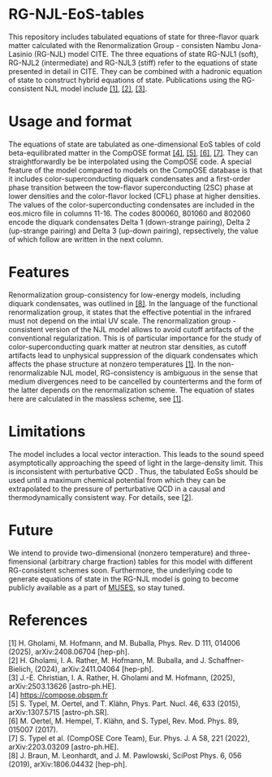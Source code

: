# RG-NJL-EoS-tables
This repository includes tabulated equations of state for three-flavor quark matter calculated with the Renormalization Group - consisten Nambu Jona-Lasinio (RG-NJL) model CITE. The three equations of state RG-NJL1 (soft), RG-NJL2 (intermediate) and RG-NJL3 (stiff) refer to the equations of state presented in detail in CITE. They can be combined with a hadronic equation of state to construct hybrid equations of state. Publications using the RG-consistent NJL model include [[1]](https://journals.aps.org/prd/abstract/10.1103/PhysRevD.111.014006), [[2]](https://arxiv.org/abs/2411.04064), [[3]](https://arxiv.org/abs/2503.13626).

# Usage and format
The equations of state are tabulated as one-dimensional EoS tables of cold beta-equilibrated matter in the CompOSE format [[4]](https://compose.obspm.fr), [[5]](https://link.springer.com/article/10.1134/S1063779615040061), [[6]](https://journals.aps.org/rmp/abstract/10.1103/RevModPhys.89.015007), [[7]](https://arxiv.org/pdf/2203.03209). They can straightforwardly be be interpolated using the CompOSE code. A special feature of the model compared to models on the CompOSE database is that it includes color-superconducting diquark condensates and a first-order phase transition between the tow-flavor superconducting (2SC) phase at lower densities and the color-flavor locked (CFL) phase at higher densities. The values of the color-superconducting condensates are included in the eos.micro file in columns 11-16. The codes 800060, 801060 and 802060 encode the diquark condensates Delta 1 (down-strange pairing), Delta 2 (up-strange pairing) and Delta 3 (up-down pairing), repsectively, the value of which follow are written in the next column.

# Features
Renormalization group-consistency for low-energy models, including diquark condensates, was outlined in [[8]](https://scipost.org/10.21468/SciPostPhys.6.5.056). In the language of the functional renormalization group, it states that the effective potential in the infrared must not depend on the intial UV scale.
The renormalization group - consistent version of the NJL model allows to avoid cutoff artifacts of the conventional regularization. This is of particular importance for the study of color-superconducting quark matter at neutron star densities, as cutoff artifacts lead to unphysical suppression of the diquark condensates which affects the phase structure at nonzero temperatures [[1]](https://journals.aps.org/prd/abstract/10.1103/PhysRevD.111.014006).
In the non-renormalizable NJL model, RG-consistency is ambiguous in the sense that medium divergences need to be cancelled by counterterms and the form of the latter depends on the renormalization scheme. The equation of states here are calculated in the massless scheme, see [[1]](https://journals.aps.org/prd/abstract/10.1103/PhysRevD.111.014006).

# Limitations

The model includes a local vector interaction. This leads to the sound speed asymptotically approaching the speed of light in the large-density limit. This is inconsistent with perturbative QCD . Thus, the tabulated EoSs should be used until a maximum chemical potential from which they can be extrapolated to the pressure of perturbative QCD in a causal and thermodynamically consistent way. For details, see [[2]](https://arxiv.org/abs/2411.04064).

# Future
We intend to provide two-dimensional (nonzero temperature) and three-fimensional (arbitrary charge fraction) tables for this model with different RG-consistent schemes soon. Furthermore, the underlying code to generate equations of state in the RG-NJL model is going to become publicly available as a part of [MUSES](https://gitlab.com/nsf-muses), so stay tuned.

# References

[1] H. Gholami, M. Hofmann, and M. Buballa, Phys. Rev. D 111, 014006 (2025), arXiv:2408.06704 [hep-ph].  
[2] H. Gholami, I. A. Rather, M. Hofmann, M. Buballa, and J. Schaffner-Bielich, (2024), arXiv:2411.04064 [hep-ph].    
[3] J.-E. Christian, I. A. Rather, H. Gholami and M. Hofmann, (2025), arXiv:2503.13626 [astro-ph.HE].  
[4] https://compose.obspm.fr  
[5] S. Typel, M. Oertel, and T. Klähn, Phys. Part. Nucl. 46, 633 (2015), arXiv:1307.5715 [astro-ph.SR].  
[6] M. Oertel, M. Hempel, T. Klähn, and S. Typel, Rev. Mod. Phys. 89, 015007 (2017).  
[7] S. Typel et al. (CompOSE Core Team), Eur. Phys. J. A 58, 221 (2022), arXiv:2203.03209 [astro-ph.HE].  
[8] J. Braun, M. Leonhardt, and J. M. Pawlowski, SciPost Phys. 6, 056 (2019), arXiv:1806.04432 [hep-ph].  
